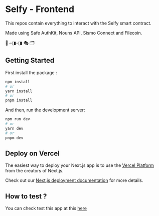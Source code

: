 # Selfy - Frontend

This repos contain everything to interact with the Selfy smart contract.

Made using Safe AuthKit, Nouns API, Sismo Connect and Filecoin.

🔑 ⌐◨-◨ 🎭 🗂️ 

## Getting Started

First install the package :

```bash
npm install
# or
yarn install
# or
pnpm install
```

And then, run the development server:

```bash
npm run dev
# or
yarn dev
# or
pnpm dev
```

## Deploy on Vercel

The easiest way to deploy your Next.js app is to use the [Vercel Platform](https://vercel.com/new?utm_medium=default-template&filter=next.js&utm_source=create-next-app&utm_campaign=create-next-app-readme) from the creators of Next.js.

Check out our [Next.js deployment documentation](https://nextjs.org/docs/deployment) for more details.


## How to test ?

You can check test this app at this [here](https://selfy-webapp.vercel.app/)